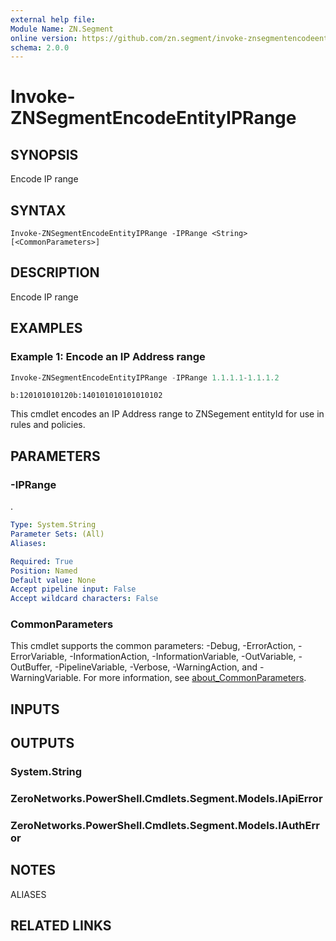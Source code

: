 ```yaml
---
external help file:
Module Name: ZN.Segment
online version: https://github.com/zn.segment/invoke-znsegmentencodeentityiprange
schema: 2.0.0
---
```


# Invoke-ZNSegmentEncodeEntityIPRange

## SYNOPSIS
Encode IP range

## SYNTAX

```
Invoke-ZNSegmentEncodeEntityIPRange -IPRange <String> [<CommonParameters>]
```

## DESCRIPTION
Encode IP range

## EXAMPLES

### Example 1: Encode an IP Address range
```powershell
Invoke-ZNSegmentEncodeEntityIPRange -IPRange 1.1.1.1-1.1.1.2 
```

```output
b:120101010120b:140101010101010102
```

This cmdlet encodes an IP Address range to ZNSegement entityId for use in rules and policies.

## PARAMETERS

### -IPRange
.

```yaml
Type: System.String
Parameter Sets: (All)
Aliases:

Required: True
Position: Named
Default value: None
Accept pipeline input: False
Accept wildcard characters: False
```

### CommonParameters
This cmdlet supports the common parameters: -Debug, -ErrorAction, -ErrorVariable, -InformationAction, -InformationVariable, -OutVariable, -OutBuffer, -PipelineVariable, -Verbose, -WarningAction, and -WarningVariable. For more information, see [about_CommonParameters](http://go.microsoft.com/fwlink/?LinkID=113216).

## INPUTS

## OUTPUTS

### System.String

### ZeroNetworks.PowerShell.Cmdlets.Segment.Models.IApiError

### ZeroNetworks.PowerShell.Cmdlets.Segment.Models.IAuthError

## NOTES

ALIASES

## RELATED LINKS

